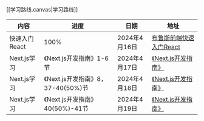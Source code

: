 
[[学习路线.canvas|学习路线]]

| 内容        | 进度                         | 日期         | 地址                                                                                                                                                                                  |
| --------- | -------------------------- | ---------- | ----------------------------------------------------------------------------------------------------------------------------------------------------------------------------------- |
| 快速入门React | 100%                       | 2024年4月16日 | [布鲁斯前端快速入门React](https://www.bilibili.com/video/BV1764y1z7pb/?spm_id_from=333.1007.top_right_bar_window_custom_collection.content.click&vd_source=5e407ab2fed16d22ec92fa8db030ffef) |
| Next.js学习 | 《Next.js开发指南》1-6节          | 2024年4月17日 | [《Next.js开发指南》](https://juejin.cn/book/7307859898316881957/section/7308914343129645065)                                                                                             |
| Next.js学习 | 《Next.js开发指南》8，37-40(50%)节 | 2024年4月18日 | [《Next.js开发指南》](https://juejin.cn/book/7307859898316881957/section/7309114647013228570#heading-3)                                                                                   |
| Next.js学习 | 《Next.js开发指南》40(50%)-41节   | 2024年4月19日 | [《Next.js开发指南》](https://juejin.cn/book/7307859898316881957/section/7309114647013228570#heading-3)                                                                                   |
